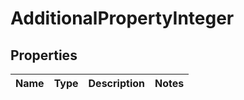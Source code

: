 

# AdditionalPropertyInteger


## Properties

| Name | Type | Description | Notes |
|------------ | ------------- | ------------- | -------------|



